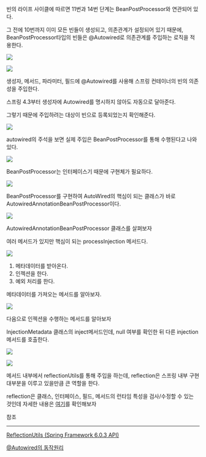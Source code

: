 

빈의 라이프 사이클에 따르면 11번과 14번 단계는 BeanPostProcessor와 연관되어 있다.

그 전에 10번까지 이미 모든 빈들이 생성되고, 의존관계가 설정되어 있기 때문에, 
BeanPostProcessor타입의 빈들은 @Autowired로 의존관계를 주입하는 로직을 적용한다.

![](https://velog.velcdn.com/images/goseungwon/post/d3ec601f-8da8-44bc-9674-333158a560e3/image.png)


![](https://velog.velcdn.com/images/goseungwon/post/690417a4-8c16-485e-bebe-afeb9afe6d87/image.png)

생성자, 메서드, 파라미터, 필드에 @Autowired를 사용해 스프링 컨테이너의 빈의 의존성을 주입한다.

스프링 4.3부터 생성자에 Autowired를 명시하지 않아도 자동으로 달아준다.

그렇기 때문에 주입하려는 대상이 빈으로 등록되었는지 확인해준다.

![](https://velog.velcdn.com/images/goseungwon/post/21d8450b-8c74-41f8-976a-92a7cecb2697/image.png)

autowired의 주석을 보면 실제 주입은 BeanPostProcessor를 통해 수행된다고 나와있다.

![](https://velog.velcdn.com/images/goseungwon/post/67facac0-0358-4af2-a8ff-045cf22d181c/image.png)


BeanPostProcessor는 인터페이스기 때문에 구현체가 필요하다.

![](https://velog.velcdn.com/images/goseungwon/post/2da2c946-0d77-4023-baf6-b1d103714ef8/image.png)


BeanPostProcessor를 구현하여 AutoWired의 핵심이 되는 클래스가 바로 AutowiredAnnotationBeanPostProcessor이다.

![](https://velog.velcdn.com/images/goseungwon/post/3301184e-572d-4d5a-b194-a840c980b73d/image.png)


AutowiredAnnotationBeanPostProcessor 클래스를 살펴보자

여러 메서드가 있지만 핵심이 되는 processInjection 메서드다.

![](https://velog.velcdn.com/images/goseungwon/post/62bd2253-4cac-4a73-a457-8c144fc50506/image.png)


1. 메타데이터를 받아온다.
2. 인젝션을 한다.
3. 예외 처리를 한다.

메타데이터를 가져오는 메서드를 알아보자.

![](https://velog.velcdn.com/images/goseungwon/post/04b432f5-dd5f-4411-b184-e208b00a32f4/image.png)


다음으로 인젝션을 수행하는 메서드를 알아보자

InjectionMetadata 클래스의 inject메서드인데, null 여부를 확인한 뒤 다른 injection 메서드를 호출한다.

![](https://velog.velcdn.com/images/goseungwon/post/85de1cca-7dbf-45e1-9061-bc2c5ab8d0fa/image.png)

![](https://velog.velcdn.com/images/goseungwon/post/62c8e77b-4303-4aa8-9698-372cf6ab1e5f/image.png)


메서드 내부에서 reflectionUtils를 통해 주입을 하는데, reflection은 스프링 내부 구현 대부분을 이루고 있을만큼 큰 역할을 한다. 

reflection은 클래스, 인터페이스, 필드, 메서드의 런타임 특성을 검사/수정할 수 있는 것인데 자세한 내용은 [여기](https://www.baeldung.com/java-reflection)를 확인해보자

참조

---

[ReflectionUtils (Spring Framework 6.0.3 API)](https://docs.spring.io/spring-framework/docs/current/javadoc-api/org/springframework/util/ReflectionUtils.html)

[@Autowired의 동작원리](https://beststar-1.tistory.com/40#AbstractAutowireCapableBeanFactory)

